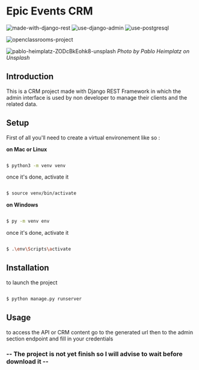 # Epic Events CRM

![made-with-django-rest](https://user-images.githubusercontent.com/45998296/166694632-eee84900-3ef4-4adc-bbf3-6cc2ef16ac7f.svg) ![use-django-admin](https://user-images.githubusercontent.com/45998296/166691519-839a7d13-833f-46e6-a33a-d053e6b04bd8.svg) ![use-postgresql](https://user-images.githubusercontent.com/45998296/166709231-905140e5-a6f6-4e62-8255-9b6f5a7fe6c5.svg)

![openclassrooms-project](https://user-images.githubusercontent.com/45998296/166692502-a22abdc0-e774-4ec6-8d7c-f86cb6e55825.svg)



![pablo-heimplatz-ZODcBkEohk8-unsplash](https://user-images.githubusercontent.com/45998296/166689593-7f350168-4631-4462-98a1-8c33be3528bc.jpg)
_Photo by Pablo Heimplatz on Unsplash_

## Introduction

This is a CRM project made with Django REST Framework in which the admin interface is used by non developer to manage their clients and the related data. 


## Setup

First of all you'll need to create a virtual environement like so :

**on Mac or Linux**

```sh

$ python3 -m venv venv

```

once it's done, activate it

```sh

$ source venv/bin/activate

```


**on Windows**

```sh

$ py -m venv env

```

once it's done, activate it

```sh

$ .\env\Scripts\activate

```


## Installation

to launch the project


```sh

$ python manage.py runserver

```

## Usage

to access the API or CRM content go to the generated url then to the admin section endpoint and fill in your credentials


### -- The project is not yet finish so I will advise to wait before download it --
